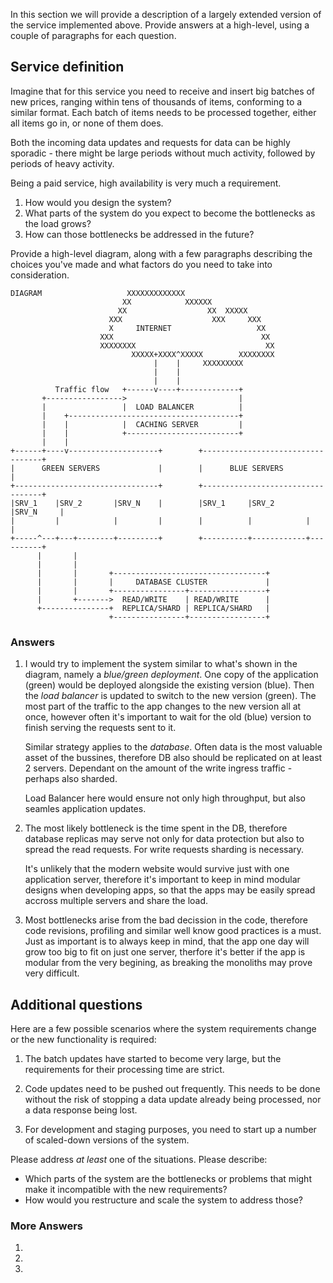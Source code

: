 In this section we will provide a description of a largely extended
version of the service implemented above. Provide answers at a
high-level, using a couple of paragraphs for each question.

## Service definition

Imagine that for this service you need to receive and insert big
batches of new prices, ranging within tens of thousands of items,
conforming to a similar format. Each batch of items needs to be
processed together, either all items go in, or none of them does.

Both the incoming data updates and requests for data can be highly
sporadic - there might be large periods without much activity,
followed by periods of heavy activity.

Being a paid service, high availability is very much a requirement.

1. How would you design the system?
2. What parts of the system do you expect to become the bottlenecks as the load grows?
3. How can those bottlenecks be addressed in the future?

Provide a high-level diagram, along with a few paragraphs describing the choices you've made and what factors do you need to take into consideration.

```
DIAGRAM                   XXXXXXXXXXXXX
                         XX            XXXXXX
                        XX                  XX  XXXXX
                      XXX                    XXX     XXX
                      X     INTERNET                   XX
                    XXX                                 XX
                    XXXXXXXX                             XX
                           XXXXX+XXXX^XXXXX        XXXXXXXX
                                |    |     XXXXXXXXX
                                |    |
                                |    |
          Traffic flow   +------v----+-------------+
       +----------------->                         |
       |                 |  LOAD BALANCER          |
       |    +--------------------------------------+
       |    |            |  CACHING SERVER         |
       |    |            +-------------------------+
       |    |
+------+----v--------------------+        +----------------------------------+
|      GREEN SERVERS             |        |      BLUE SERVERS                |
+--------------------------------+        +----------------------------------+
|SRV_1    |SRV_2       |SRV_N    |        |SRV_1     |SRV_2       |SRV_N     |
|         |            |         |        |          |            |          |
+-----^---+---+--------+---------+        +----------+------------+----------+
      |       |
      |       |
      |       |       +----------------------------------+
      |       |       |     DATABASE CLUSTER             |
      |       |       +----------------+-----------------+
      |       +------->  READ/WRITE    | READ/WRITE      |
      +---------------+  REPLICA/SHARD | REPLICA/SHARD   |
                      +----------------+-----------------+
```

### Answers

1. I would try to implement the system similar to what's shown in the diagram, namely a *blue/green deployment*.
   One copy of the application (green) would be deployed alongside the existing version (blue). Then the *load
   balancer* is updated to switch to the new version (green). The most part of the traffic to the app changes to
   the new version all at once, however often it's important to wait for the old (blue) version to finish serving
   the requests sent to it.

   Similar strategy applies to the *database*. Often data is the most valuable asset of the bussines, therefore
   DB also should be replicated on at least 2 servers. Dependant on the amount of the write ingress traffic - 
   perhaps also sharded.

   Load Balancer here would ensure not only high throughput, but also seamles application updates.

2. The most likely bottleneck is the time spent in the DB, therefore database replicas may serve not only for data
   protection but also to spread the read requests. For write requests sharding is necessary.

   It's unlikely that the modern website would survive just with one application server, therefore it's important
   to keep in mind modular designs when developing apps, so that the apps may be easily spread accross multiple 
   servers and share the load.

3. Most bottlenecks arise from the bad decission in the code, therefore code revisions, profiling and similar well 
   know good practices is a must. Just as important is to always keep in mind, that the app one day will grow too
   big to fit on just one server, therfore it's better if the app is modular from the very begining, as breaking
   the monoliths may prove very difficult.

## Additional questions

Here are a few possible scenarios where the system requirements change or the new functionality is required:

1. The batch updates have started to become very large, but the
   requirements for their processing time are strict.

2. Code updates need to be pushed out frequently. This needs to be
   done without the risk of stopping a data update already being
   processed, nor a data response being lost.

3. For development and staging purposes, you need to start up a number
   of scaled-down versions of the system.

Please address *at least* one of the situations. Please describe:

- Which parts of the system are the bottlenecks or problems that might make it incompatible with the new requirements?
- How would you restructure and scale the system to address those?

### More Answers

1.

2.

3.
